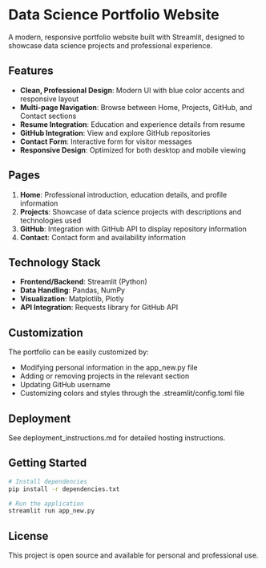 # Data Science Portfolio Website

A modern, responsive portfolio website built with Streamlit, designed to showcase data science projects and professional experience.

## Features

- **Clean, Professional Design**: Modern UI with blue color accents and responsive layout
- **Multi-page Navigation**: Browse between Home, Projects, GitHub, and Contact sections
- **Resume Integration**: Education and experience details from resume
- **GitHub Integration**: View and explore GitHub repositories
- **Contact Form**: Interactive form for visitor messages
- **Responsive Design**: Optimized for both desktop and mobile viewing

## Pages

1. **Home**: Professional introduction, education details, and profile information
2. **Projects**: Showcase of data science projects with descriptions and technologies used
3. **GitHub**: Integration with GitHub API to display repository information
4. **Contact**: Contact form and availability information

## Technology Stack

- **Frontend/Backend**: Streamlit (Python)
- **Data Handling**: Pandas, NumPy
- **Visualization**: Matplotlib, Plotly
- **API Integration**: Requests library for GitHub API

## Customization

The portfolio can be easily customized by:
- Modifying personal information in the app_new.py file
- Adding or removing projects in the relevant section
- Updating GitHub username
- Customizing colors and styles through the .streamlit/config.toml file

## Deployment

See deployment_instructions.md for detailed hosting instructions.

## Getting Started

```bash
# Install dependencies
pip install -r dependencies.txt

# Run the application
streamlit run app_new.py
```

## License

This project is open source and available for personal and professional use.